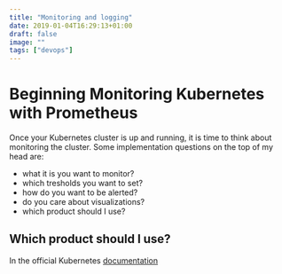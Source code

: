 ```yaml
---
title: "Monitoring and logging"
date: 2019-01-04T16:29:13+01:00
draft: false
image: ""
tags: ["devops"]
---
```


# Beginning Monitoring Kubernetes with Prometheus

Once your Kubernetes cluster is up and running, it is time to think about monitoring the cluster. Some implementation questions on the top of my head are:
 
- what it is you want to monitor?
- which tresholds you want to set?
- how do you want to be alerted?
- do you care about visualizations?
- which product should I use?

## Which product should I use?

In the official Kubernetes [documentation](https://kubernetes.io/docs/tasks/debug-application-cluster/resource-usage-monitoring/)






